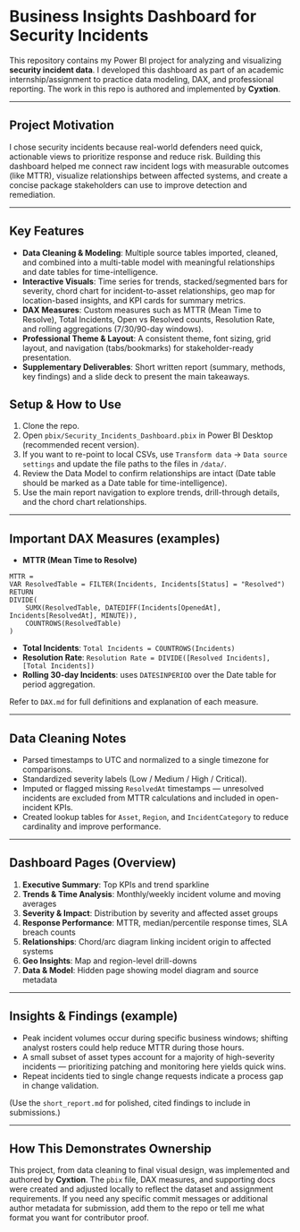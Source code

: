 # Business Insights Dashboard for Security Incidents

This repository contains my Power BI project for analyzing and visualizing **security incident data**. I developed this dashboard as part of an academic internship/assignment to practice data modeling, DAX, and professional reporting. The work in this repo is authored and implemented by **Cyxtion**.

---

## Project Motivation

I chose security incidents because real-world defenders need quick, actionable views to prioritize response and reduce risk. Building this dashboard helped me connect raw incident logs with measurable outcomes (like MTTR), visualize relationships between affected systems, and create a concise package stakeholders can use to improve detection and remediation.

---

## Key Features

* **Data Cleaning & Modeling**: Multiple source tables imported, cleaned, and combined into a multi-table model with meaningful relationships and date tables for time-intelligence.
* **Interactive Visuals**: Time series for trends, stacked/segmented bars for severity, chord chart for incident-to-asset relationships, geo map for location-based insights, and KPI cards for summary metrics.
* **DAX Measures**: Custom measures such as MTTR (Mean Time to Resolve), Total Incidents, Open vs Resolved counts, Resolution Rate, and rolling aggregations (7/30/90-day windows).
* **Professional Theme & Layout**: A consistent theme, font sizing, grid layout, and navigation (tabs/bookmarks) for stakeholder-ready presentation.
* **Supplementary Deliverables**: Short written report (summary, methods, key findings) and a slide deck to present the main takeaways.

## Setup & How to Use

1. Clone the repo.
2. Open `pbix/Security_Incidents_Dashboard.pbix` in Power BI Desktop (recommended recent version).
3. If you want to re-point to local CSVs, use `Transform data` -> `Data source settings` and update the file paths to the files in `/data/`.
4. Review the Data Model to confirm relationships are intact (Date table should be marked as a Date table for time-intelligence).
5. Use the main report navigation to explore trends, drill-through details, and the chord chart relationships.

---

## Important DAX Measures (examples)

* **MTTR (Mean Time to Resolve)**

```
MTTR =
VAR ResolvedTable = FILTER(Incidents, Incidents[Status] = "Resolved")
RETURN
DIVIDE(
    SUMX(ResolvedTable, DATEDIFF(Incidents[OpenedAt], Incidents[ResolvedAt], MINUTE)),
    COUNTROWS(ResolvedTable)
)
```

* **Total Incidents**: `Total Incidents = COUNTROWS(Incidents)`
* **Resolution Rate**: `Resolution Rate = DIVIDE([Resolved Incidents], [Total Incidents])`
* **Rolling 30-day Incidents**: uses `DATESINPERIOD` over the Date table for period aggregation.

Refer to `DAX.md` for full definitions and explanation of each measure.

---

## Data Cleaning Notes

* Parsed timestamps to UTC and normalized to a single timezone for comparisons.
* Standardized severity labels (Low / Medium / High / Critical).
* Imputed or flagged missing `ResolvedAt` timestamps — unresolved incidents are excluded from MTTR calculations and included in open-incident KPIs.
* Created lookup tables for `Asset`, `Region`, and `IncidentCategory` to reduce cardinality and improve performance.

---

## Dashboard Pages (Overview)

1. **Executive Summary**: Top KPIs and trend sparkline
2. **Trends & Time Analysis**: Monthly/weekly incident volume and moving averages
3. **Severity & Impact**: Distribution by severity and affected asset groups
4. **Response Performance**: MTTR, median/percentile response times, SLA breach counts
5. **Relationships**: Chord/arc diagram linking incident origin to affected systems
6. **Geo Insights**: Map and region-level drill-downs
7. **Data & Model**: Hidden page showing model diagram and source metadata

---

## Insights & Findings (example)

* Peak incident volumes occur during specific business windows; shifting analyst rosters could help reduce MTTR during those hours.
* A small subset of asset types account for a majority of high-severity incidents — prioritizing patching and monitoring here yields quick wins.
* Repeat incidents tied to single change requests indicate a process gap in change validation.

(Use the `short_report.md` for polished, cited findings to include in submissions.)

---

## How This Demonstrates Ownership

This project, from data cleaning to final visual design, was implemented and authored by **Cyxtion**. The `pbix` file, DAX measures, and supporting docs were created and adjusted locally to reflect the dataset and assignment requirements. If you need any specific commit messages or additional author metadata for submission, add them to the repo or tell me what format you want for contributor proof.
